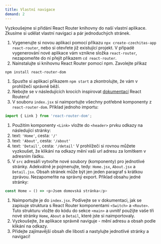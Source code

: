 ```yaml
---
title: Vlastní navigace
demand: 2
---
```


Vyzkoušejme si přidání React Router knihovny do naší vlastní aplikace. Zkusíme si udělat vlastní navigaci a pár jednoduchých stránek.

1. Vygenerujte si novou aplikaci pomocí příkazu `npx create-czechitas-app react-router`, nebo si otevřete již existující projekt. V případě vygenerování nové aplikace vám vznikne složka `react-router`, nezapomeňte do ní přejít příkazem `cd react-router`.
1. Nainstalujte si knihovnu React Router pomocí npm. Zavolejte příkaz
  ```sh
  npm install react-router-dom
  ```
1. Spusťte si aplikaci příkazem `npm start` a zkontrolujte, že vám v prohlížeči správně běží.
1. Nebojte se v následujících krocích inspirovat [dokumentací](https://reactrouter.com/web/guides/quick-start) React Routeru!
1. V souboru `index.jsx` si naimportujte všechny potřebné komponenty z `react-router-dom`. Příklad jednoho importu:
  ```js
  import { Link } from 'react-router-dom';
  ```
1. Použitím komponenty `<Link>` vložte do `<header>` prvku odkazy na následující stránky:
  1. text: `'Home'`, cesta: `'/'`
  2. text: `'About'`, cesta: `'/about'`
  3. text: `'Detail'`, cesta: `'/detail'`
  V prohlížeči si rovnou můžete vyzkoušet, že klikání na odkazy mění vaši url adresu za lomítkem v adresním řádku.
1. V `src` adresáři vytvořte nové soubory (komponenty) pro jednotlivé stránky. Adekvátně je pojmenujte, tedy: `Home.jsx`, `About.jsx` a `Detail.jsx`. Obsah stránek může být jen jeden paragraf s krátkou zprávou. Nezapomeňte na správný export. Příklad obsahu jedné stránky:
  ```js
  const Home = () => <p>Jsem domovská stránka</p>
  ```
1. Naimportujte je do `index.jsx`. Podívejte se v dokumentaci, jak se zapisuje struktura s React Router komponentami `<Switch>` a `<Route>`. Tuto strukturu vložte do kódu do sekce `<main>` a uvnitř použijte vaše tři nové stránky `Home`, `About` a `Detail`, které jste si naimportovaly.
1. Vyzkoušejte, že aplikace správně naviguje - mění adresu a obsah podle klikání na odkazy.
1. Přidejte zajímavější obsah dle libosti a nastylujte jednotlivé stránky a navigaci!